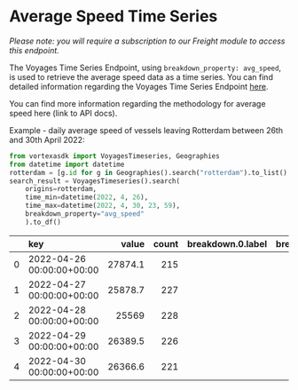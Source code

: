 # Average Speed Time Series

_Please note: you will require a subscription to our Freight module to access this endpoint._

The Voyages Time Series Endpoint, using `breakdown_property: avg_speed`, is used to retrieve the average speed data as a time series. You can find detailed information regarding the Voyages Time Series Endpoint [here](/endpoints/voyages_timeseries).

You can find more information regarding the methodology for average speed here (link to API docs).

Example - daily average speed of vessels leaving Rotterdam between 26th and 30th April 2022:

```python
from vortexasdk import VoyagesTimeseries, Geographies
from datetime import datetime
rotterdam = [g.id for g in Geographies().search("rotterdam").to_list() if "port" in g.layer]
search_result = VoyagesTimeseries().search(
    origins=rotterdam,
    time_min=datetime(2022, 4, 26),
    time_max=datetime(2022, 4, 30, 23, 59),
    breakdown_property="avg_speed"
    ).to_df()

```

|     | key                       |   value | count | breakdown.0.label | breakdown.0.count | breakdown.0.value |
| --: | :------------------------ | ------: | ----: | :---------------- | :---------------- | :---------------- |
|   0 | 2022-04-26 00:00:00+00:00 | 27874.1 |   215 |                   |                   |                   |
|   1 | 2022-04-27 00:00:00+00:00 | 25878.7 |   227 |                   |                   |                   |
|   2 | 2022-04-28 00:00:00+00:00 |   25569 |   228 |                   |                   |                   |
|   3 | 2022-04-29 00:00:00+00:00 | 26389.5 |   226 |                   |                   |                   |
|   4 | 2022-04-30 00:00:00+00:00 | 26366.6 |   221 |                   |                   |                   |

```

```
